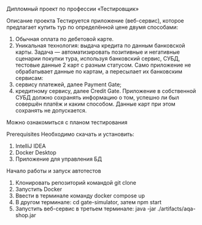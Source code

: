 Дипломный проект по профессии «Тестировщик»

Описание проекта
Тестируется приложение (веб-сервис), которое предлагает купить тур по определённой цене двумя способами:
1. Обычная оплата по дебетовой карте.
2. Уникальная технология: выдача кредита по данным банковской карты.
Задача — автоматизировать позитивные и негативные сценарии покупки тура, используя банковский сервис, СУБД, тестовые данные 2 карт с разным статусом.
Само приложение не обрабатывает данные по картам, а пересылает их банковским сервисам:
1. сервису платежей, далее Payment Gate;
2. кредитному сервису, далее Credit Gate.
Приложение в собственной СУБД должно сохранять информацию о том, успешно ли был совершён платёж и каким способом. Данные карт при этом сохранять не допускается.

Можно ознакомиться с планом тестирования

Prerequisites
Необходимо скачать и установить:
1. IntelliJ IDEA
2. Docker Desktop
3. Приложение для управления БД

Начало работы и запуск автотестов
1. Клонировать репозиторий командой git clone
2. Запустить Docker
3. Ввести в терминале команду docker compose up
4. В другом терминале: cd gate-simulator, затем npm start
5. Запустить веб-сервис в третьем терминале: java -jar ./artifacts/aqa-shop.jar
